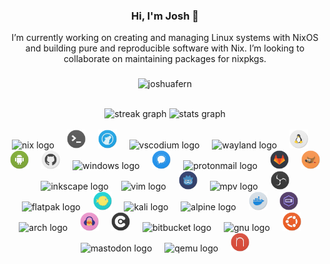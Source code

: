 <h3 align="center">Hi, I'm Josh 👋</h2>

<p align="center">I’m currently working on creating and managing Linux systems with NixOS and building pure and reproducible software with Nix. I’m looking to collaborate on maintaining packages for nixpkgs.</p>

###
<p align="center">
<img src="https://github-profile-trophy.vercel.app/?username=joshuafern&row=1&column=7&margin-w=15" alt="joshuafern"/>
</p>

<br clear="both">

<div align="center">
  <img src="https://streak-stats.demolab.com?user=joshuafern&locale=en&mode=weekly&theme=dark&hide_border=false&border_radius=5" height="150" alt="streak graph"  />
  <img src="https://github-readme-stats.vercel.app/api?username=joshuafern&hide_title=false&hide_rank=false&show_icons=true&include_all_commits=true&count_private=true&disable_animations=false&theme=dark&locale=en&hide_border=false" height="150" alt="stats graph"  />
</div>

<br clear="both">

<div align="center">
  <img src="https://raw.githubusercontent.com/numixproject/numix-core/c9769b9022d227b445b318cb8d6c423de7cf0846/icons/circle/48/distributor-logo-nixos.svg" height="30" alt="nix logo"  />
  <img width="12" />
  <img src="https://raw.githubusercontent.com/numixproject/numix-core/c9769b9022d227b445b318cb8d6c423de7cf0846/icons/circle/48/terminal.svg" height="30" alt="terminal logo"  />
  <img width="12" />
  <img src="https://raw.githubusercontent.com/numixproject/numix-core/c9769b9022d227b445b318cb8d6c423de7cf0846/icons/circle/48/librewolf.svg" height="30" alt="librewolf logo"  />
  <img width="12" />
  <img src="https://raw.githubusercontent.com/numixproject/numix-core/c9769b9022d227b445b318cb8d6c423de7cf0846/icons/circle/48/vscodium.svg" height="30" alt="vscodium logo"  />
  <img width="12" />
  <img src="https://raw.githubusercontent.com/numixproject/numix-core/c9769b9022d227b445b318cb8d6c423de7cf0846/icons/circle/48/wayland.svg" height="30" alt="wayland logo"  />
  <img width="12" />
  <img src="https://raw.githubusercontent.com/numixproject/numix-core/c9769b9022d227b445b318cb8d6c423de7cf0846/icons/circle/48/distributor-logo-linux.svg" height="30" alt="linux logo"  />
  <img width="12" />
  <img src="https://raw.githubusercontent.com/numixproject/numix-core/c9769b9022d227b445b318cb8d6c423de7cf0846/icons/circle/48/distributor-logo-android.svg" height="30" alt="android logo"  />
  <img width="12" />
  <img src="https://raw.githubusercontent.com/numixproject/numix-core/c9769b9022d227b445b318cb8d6c423de7cf0846/icons/circle/48/github.svg" height="30" alt="github logo"  />
  <img width="12" />
  <img src="https://raw.githubusercontent.com/numixproject/numix-core/c9769b9022d227b445b318cb8d6c423de7cf0846/icons/circle/48/distributor-logo-windows.svg" height="30" alt="windows logo"  />
  <img width="12" />
  <img src="https://raw.githubusercontent.com/numixproject/numix-core/c9769b9022d227b445b318cb8d6c423de7cf0846/icons/circle/48/web-signal.svg" height="30" alt="signal logo"  />
  <img width="12" />
  <img src="https://raw.githubusercontent.com/numixproject/numix-core/c9769b9022d227b445b318cb8d6c423de7cf0846/icons/circle/48/protonmail.svg" height="30" alt="protonmail logo"  />
  <img width="12" />
  <img src="https://raw.githubusercontent.com/numixproject/numix-core/c9769b9022d227b445b318cb8d6c423de7cf0846/icons/circle/48/gitlab.svg" height="30" alt="gitlab logo"  />
  <img width="12" />
  <img src="https://raw.githubusercontent.com/numixproject/numix-core/c9769b9022d227b445b318cb8d6c423de7cf0846/icons/circle/48/gimp.svg" height="30" alt="gimp logo"  />
  <img width="12" />
  <img src="https://raw.githubusercontent.com/numixproject/numix-core/c9769b9022d227b445b318cb8d6c423de7cf0846/icons/circle/48/inkscape.svg" height="30" alt="inkscape logo"  />
  <img width="12" />
  <img src="https://raw.githubusercontent.com/numixproject/numix-core/c9769b9022d227b445b318cb8d6c423de7cf0846/icons/square/48/vim.svg" height="30" alt="vim logo"  />
  <img width="12" />
  <img src="https://raw.githubusercontent.com/numixproject/numix-core/c9769b9022d227b445b318cb8d6c423de7cf0846/icons/circle/48/godot.svg" height="30" alt="godot logo"  />
  <img width="12" />
  <img src="https://raw.githubusercontent.com/numixproject/numix-core/c9769b9022d227b445b318cb8d6c423de7cf0846/icons/circle/48/mpv.svg" height="30" alt="mpv logo"  />
  <img width="12" />
  <img src="https://raw.githubusercontent.com/numixproject/numix-core/c9769b9022d227b445b318cb8d6c423de7cf0846/icons/circle/48/obs.svg" height="30" alt="obs logo"  />
  <img width="12" />
  <img src="https://raw.githubusercontent.com/numixproject/numix-core/c9769b9022d227b445b318cb8d6c423de7cf0846/icons/circle/48/flatpak.svg" height="30" alt="flatpak logo"  />
  <img width="12" />
  <img src="https://raw.githubusercontent.com/numixproject/numix-core/c9769b9022d227b445b318cb8d6c423de7cf0846/icons/circle/48/distributor-logo-openbsd.svg" height="30" alt="openbsd logo"  />
  <img width="12" />
  <img src="https://raw.githubusercontent.com/numixproject/numix-core/c9769b9022d227b445b318cb8d6c423de7cf0846/icons/circle/48/distributor-logo-kali.svg" height="30" alt="kali logo"  />
  <img width="12" />
  <img src="https://raw.githubusercontent.com/numixproject/numix-core/c9769b9022d227b445b318cb8d6c423de7cf0846/icons/circle/48/distributor-logo-alpine.svg" height="30" alt="alpine logo"  />
  <img width="12" />
  <img src="https://raw.githubusercontent.com/numixproject/numix-core/c9769b9022d227b445b318cb8d6c423de7cf0846/icons/circle/48/docker.svg" height="30" alt="docker logo"  />
  <img width="12" />
  <img src="https://raw.githubusercontent.com/numixproject/numix-core/c9769b9022d227b445b318cb8d6c423de7cf0846/icons/circle/48/podman-desktop.svg" height="30" alt="podman logo"  />
    <img width="12" />
  <img src="https://raw.githubusercontent.com/numixproject/numix-core/c9769b9022d227b445b318cb8d6c423de7cf0846/icons/circle/48/distributor-logo-archlinux.svg" height="30" alt="arch logo"  />
    <img width="12" />
  <img src="https://raw.githubusercontent.com/numixproject/numix-core/c9769b9022d227b445b318cb8d6c423de7cf0846/icons/circle/48/audacity.svg" height="30" alt="audacity logo"  />
    <img width="12" />
  <img src="https://raw.githubusercontent.com/numixproject/numix-core/c9769b9022d227b445b318cb8d6c423de7cf0846/icons/circle/48/vcvrack.svg" height="30" alt="vcv logo"  />
    <img width="12" />
    <img src="https://raw.githubusercontent.com/numixproject/numix-core/c9769b9022d227b445b318cb8d6c423de7cf0846/icons/circle/48/web-bitbucket.svg" height="30" alt="bitbucket logo"  />
    <img width="12" />
    <img src="https://raw.githubusercontent.com/numixproject/numix-core/c9769b9022d227b445b318cb8d6c423de7cf0846/icons/circle/48/distributor-logo-gnu.svg" height="30" alt="gnu logo"  />
    <img width="12" />
    <img src="https://raw.githubusercontent.com/numixproject/numix-core/c9769b9022d227b445b318cb8d6c423de7cf0846/icons/circle/48/distributor-logo-ubuntu.svg" height="30" alt="ubuntu logo"  />
    <img width="12" />
    <img src="https://raw.githubusercontent.com/numixproject/numix-core/c9769b9022d227b445b318cb8d6c423de7cf0846/icons/circle/48/web-mastodon.svg" height="30" alt="mastodon logo"  />
    <img width="12" />
  <img src="https://raw.githubusercontent.com/numixproject/numix-core/c9769b9022d227b445b318cb8d6c423de7cf0846/icons/circle/48/qemu-launcher.svg" height="30" alt="qemu logo"  />
    <img width="12" />
  <img src="https://raw.githubusercontent.com/numixproject/numix-core/c9769b9022d227b445b318cb8d6c423de7cf0846/icons/circle/48/numix.svg" height="30" alt="numix logo"  />
</div>
